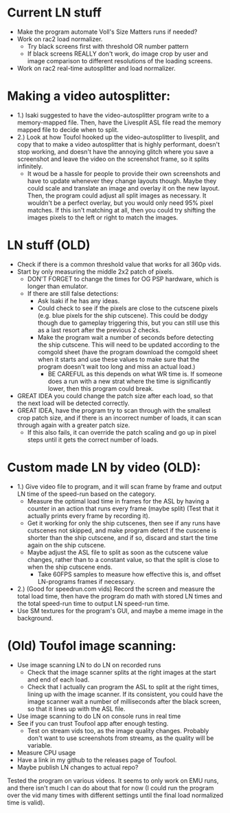 # Current LN stuff
- Make the program automate Voll's Size Matters runs if needed?
- Work on rac2 load normalizer.
    - Try black screens first with threshold OR number pattern
    - If black screens REALLY don't work, do image crop by user and image comparison to different resolutions of the loading screens.
- Work on rac2 real-time autosplitter and load normalizer.

# Making a video autosplitter:
- 1.) Isaki suggested to have the video-autosplitter program write to a memory-mapped file. Then, have the Livesplit ASL file read the memory mapped file to decide when to split.
- 2.) Look at how Toufol hooked up the video-autosplitter to livesplit, and copy that to make a video autosplitter that is highly performant, doesn't stop working, and doesn't have the annoying glitch where you save a screenshot and leave the video on the screenshot frame, so it splits infinitely.
    - It woud be a hassle for people to provide their own screenshots and have to update whenever they change layouts though. Maybe they could scale and translate an image and overlay it on the new layout. Then, the program could adjust all split images as necessary. It wouldn't be a perfect overlay, but you would only need 95% pixel matches. If this isn't matching at all, then you could try shifting the images pixels to the left or right to match the images.

# LN stuff (OLD)
- Check if there is a common threshold value that works for all 360p vids.
- Start by only measuring the middle 2x2 patch of pixels.
    - DON'T FORGET to change the times for OG PSP hardware, which is longer than emulator.
    - If there are still false detections:
        - Ask Isaki if he has any ideas.
        - Could check to see if the pixels are close to the cutscene pixels (e.g. blue pixels for the ship cutscene). This could be dodgy though due to gameplay triggering this, but you can still use this as a last resort after the previous 2 checks.
        - Make the program wait a number of seconds before detecting the ship cutscene. This will need to be updated according to the comgold sheet (have the program download the comgold sheet when it starts and use these values to make sure that the program doesn't wait too long and miss an actual load.)
            - BE CAREFUL as this depends on what WR time is. If someone does a run with a new strat where the time is significantly lower, then this program could break.
- GREAT IDEA you could change the patch size after each load, so that the next load will be detected correctly.
- GREAT IDEA, have the program try to scan through with the smallest crop patch size, and if there is an incorrect number of loads, it can scan through again with a greater patch size.
    - If this also fails, it can override the patch scaling and go up in pixel steps until it gets the correct number of loads.

# Custom made LN by video (OLD):
- 1.) Give video file to program, and it will scan frame by frame and output LN time of the speed-run based on the category.
    - Measure the optimal load time in frames for the ASL by having a counter in an action that runs every frame (maybe split) (Test that it actually prints every frame by recording it).
    - Get it working for only the ship cutscenes, then see if any runs have cutscenes not skipped, and make program detect if the cuscene is shorter than the ship cutscene, and if so, discard and start the time again on the ship cutscene.
    - Maybe adjust the ASL file to split as soon as the cutscene value changes, rather than to a constant value, so that the split is close to when the ship cutscene ends.
        - Take 60FPS samples to measure how effective this is, and offset LN-programs frames if necessary.
- 2.) (Good for speedrun.com vids) Record the screen and measure the total load time, then have the program do math with stored LN times and the total speed-run time to output LN speed-run time.
- Use SM textures for the program's GUI, and maybe a meme image in the background.

# (Old) Toufol image scanning:
- Use image scanning LN to do LN on recorded runs
    - Check that the image scanner splits at the right images at the start and end of each load.
    - Check that I actually can program the ASL to split at the right times, lining up with the image scanner. If its consistent, you could have the image scanner wait a number of milliseconds after the black screen, so that it lines up with the ASL file.
- Use image scanning to do LN on console runs in real time
- See if you can trust Toufool app after enough testing.
    - Test on stream vids too, as the image quality changes. Probably don't want to use screenshots from streams, as the quality will be variable.
- Measure CPU usage
- Have a link in my github to the releases page of Toufool.
- Maybe publish LN changes to actual repo?

Tested the program on various videos. It seems to only work on EMU runs, and there isn't much I can do about that for now (I could run the program over the vid many times with different settings until the final load normalized time is valid).